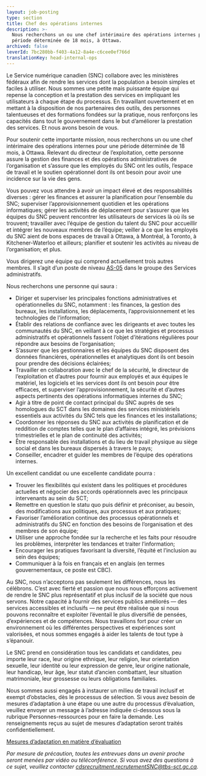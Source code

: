 ```yaml
---
layout: job-posting
type: section
title: Chef des opérations internes
description: >-
  Nous recherchons un ou une chef intérimaire des opérations internes pour une
  période déterminée de 18 mois, à Ottawa.
archived: false
leverId: 7bc280bb-f403-4a12-8a4e-c6cee0ef766d
translationKey: head-internal-ops
---
```

Le Service numérique canadien (SNC) collabore avec les ministères fédéraux afin de rendre les services dont la population a besoin simples et faciles à utiliser. Nous sommes une petite mais puissante équipe qui repense la conception et la prestation des services en impliquant les utilisateurs à chaque étape du processus. En travaillant ouvertement et en mettant à la disposition de nos partenaires des outils, des personnes talentueuses et des formations fondées sur la pratique, nous renforçons les capacités dans tout le gouvernement dans le but d’améliorer la prestation des services. Et nous avons besoin de vous.

Pour soutenir cette importante mission, nous recherchons un ou une chef intérimaire des opérations internes pour une période déterminée de 18 mois, à Ottawa. Relevant du directeur de l’exploitation, cette personne assure la gestion des finances et des opérations administratives de l’organisation et s’assure que les employés du SNC ont les outils, l’espace de travail et le soutien opérationnel dont ils ont besoin pour avoir une incidence sur la vie des gens.

Vous pouvez vous attendre à avoir un impact élevé et des responsabilités diverses : gérer les finances et assurer la planification pour l’ensemble du SNC; superviser l’approvisionnement quotidien et les opérations informatiques; gérer les activités de déplacement pour s’assurer que les équipes du SNC peuvent rencontrer les utilisateurs de services là où ils se trouvent; travailler avec l’équipe de gestion du talent du SNC pour accueillir et intégrer les nouveaux membres de l’équipe; veiller à ce que les employés du SNC aient de bons espaces de travail à Ottawa, à Montréal, à Toronto, à Kitchener-Waterloo et ailleurs; planifier et soutenir les activités au niveau de l’organisation; et plus. 

Vous dirigerez une équipe qui comprend actuellement trois autres membres. Il s’agit d’un poste de niveau [AS-05](https://www.tbs-sct.gc.ca/agreements-conventions/view-visualiser-fra.aspx?id=15#toc993929940) dans le groupe des Services administratifs.

Nous recherchons une personne qui saura :

* Diriger et superviser les principales fonctions administratives et opérationnelles du SNC, notamment : les finances, la gestion des bureaux, les installations, les déplacements, l’approvisionnement et les technologies de l’information;
* Établir des relations de confiance avec les dirigeants et avec toutes les communautés du SNC, en veillant à ce que les stratégies et processus administratifs et opérationnels fassent l’objet d’itérations régulières pour répondre aux besoins de l’organisation;
* S’assurer que les gestionnaires et les équipes du SNC disposent des données financières, opérationnelles et analytiques dont ils ont besoin pour prendre des décisions éclairées;
* Travailler en collaboration avec le chef de la sécurité, le directeur de l’exploitation et d’autres pour fournir aux employés et aux équipes le matériel, les logiciels et les services dont ils ont besoin pour être efficaces, et superviser l’approvisionnement, la sécurité et d’autres aspects pertinents des opérations informatiques internes du SNC;
* Agir à titre de point de contact principal du SNC auprès de ses homologues du SCT dans les domaines des services ministériels essentiels aux activités du SNC tels que les finances et les installations;
* Coordonner les réponses du SNC aux activités de planification et de reddition de comptes telles que le plan d’affaires intégré, les prévisions trimestrielles et le plan de continuité des activités;
* Être responsable des installations et du lieu de travail physique au siège social et dans les bureaux dispersés à travers le pays;
* Conseiller, encadrer et guider les membres de l’équipe des opérations internes.

Un excellent candidat ou une excellente candidate pourra :

* Trouver les flexibilités qui existent dans les politiques et procédures actuelles et négocier des accords opérationnels avec les principaux intervenants au sein du SCT;
* Remettre en question le statu quo puis définir et préconiser, au besoin, des modifications aux politiques, aux processus et aux pratiques;
* Favoriser l’amélioration continue des processus opérationnels et administratifs du SNC en fonction des besoins de l’organisation et des membres de son équipe;
* Utiliser une approche fondée sur la recherche et les faits pour résoudre les problèmes, interpréter les tendances et traiter l’information;
* Encourager les pratiques favorisant la diversité, l’équité et l’inclusion au sein des équipes;
* Communiquer à la fois en français et en anglais (en termes gouvernementaux, ce poste est CBC).

Au SNC, nous n’acceptons pas seulement les différences, nous les célébrons. C’est avec fierté et passion que nous nous efforçons activement de rendre le SNC plus représentatif et plus inclusif de la société que nous servons. Notre capacité à fournir des services publics améliorés — des services accessibles et inclusifs — ne peut être réalisée que si nous pouvons reconnaître et exploiter l’éventail le plus diversifié de pensées, d’expériences et de compétences. Nous travaillons fort pour créer un environnement où les différentes perspectives et expériences sont valorisées, et nous sommes engagés à aider les talents de tout type à s’épanouir.

Le SNC prend en considération tous les candidats et candidates, peu importe leur race, leur origine ethnique, leur religion, leur orientation sexuelle, leur identité ou leur expression de genre, leur origine nationale, leur handicap, leur âge, leur statut d’ancien combattant, leur situation matrimoniale, leur grossesse ou leurs obligations familiales.

Nous sommes aussi engagés à instaurer un milieu de travail inclusif et exempt d’obstacles, dès le processus de sélection. Si vous avez besoin de mesures d’adaptation à une étape ou une autre du processus d’évaluation, veuillez envoyer un message à l’adresse indiquée ci-dessous sous la rubrique Personnes-ressources pour en faire la demande. Les renseignements reçus au sujet de mesures d’adaptation seront traités confidentiellement.

[Mesures d’adaptation en matière d’évaluation](https://www.canada.ca/fr/commission-fonction-publique/services/mesures-d-adaptation-matiere-evaluation.html)

*Par mesure de précaution, toutes les entrevues dans un avenir proche seront menées par vidéo ou téléconférence. Si vous avez des questions à ce sujet, veuillez contacter [cdsrecruitment.recrutementSNC@tbs-sct.gc.ca](mailto:cdsrecruitment.recrutementSNC@tbs-sct.gc.ca).*